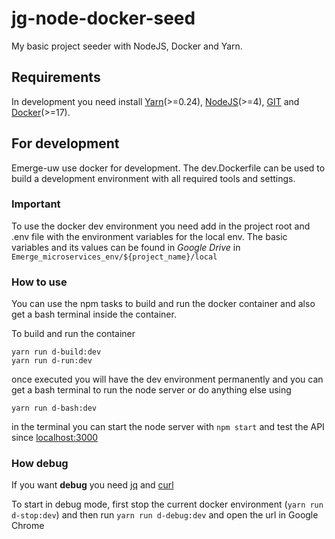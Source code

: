 # jg-node-docker-seed
My basic project seeder with NodeJS, Docker and Yarn.

## Requirements
In development you need install [Yarn](https://yarnpkg.com/en/)(>=0.24), [NodeJS](https://nodejs.org)(>=4), [GIT](https://git-scm.com) and [Docker](https://www.docker.com/)(>=17).

## For development
Emerge-uw use docker for development. The dev.Dockerfile can be used to build a development environment with all required tools and settings.

### Important
To use the docker dev environment you need add in the project root and .env file with the environment variables for the local env.
The basic variables and its values can be found in *Google Drive* in `Emerge_microservices_env/${project_name}/local` 
  
### How to use
You can use the npm tasks to build and run the docker container and also get a bash terminal inside the container.
 
To build and run the container
```
yarn run d-build:dev
yarn run d-run:dev
```
once executed you will have the dev environment permanently and you can get a bash terminal to run the node server or do anything else using
```
yarn run d-bash:dev
```
in the terminal you can start the node server with `npm start` and test the API since [localhost:3000](http://localhost:3000)

### How debug

If you want **debug** you need [jq](https://stedolan.github.io/jq/) and [curl](https://curl.haxx.se/)

To start in debug mode, first stop the current docker environment (`yarn run d-stop:dev`) and then run `yarn run d-debug:dev` and open the url in Google Chrome
